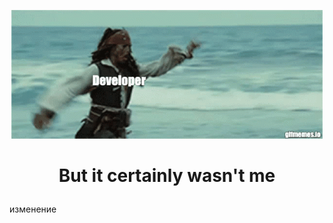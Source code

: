 <!-- Header -->
<p align="center">
    <img src='https://github.com/s1ma82/s1ma82/blob/main/src/developer-recruiters.gif'/>
</p>

# <p align='center'>**But it certainly wasn't me**</p>
изменение
<!-- About me -->

<!-- Еechnologies -->

<!-- Projects -->

<!-- Возьмите не работу -->
